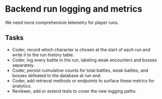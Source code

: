 # Backend run logging and metrics

We need more comprehensive telemetry for player runs.

## Tasks
- Coder, record which character is chosen at the start of each run and write it to the run history table.
- Coder, log every battle in the run, labeling weak encounters and bosses separately.
- Coder, persist cumulative counts for total battles, weak battles, and bosses defeated to the database at run end.
- Coder, add retrieval methods or endpoints to surface these metrics for analytics.
- Reviewer, add or extend tests to cover the new logging paths.
